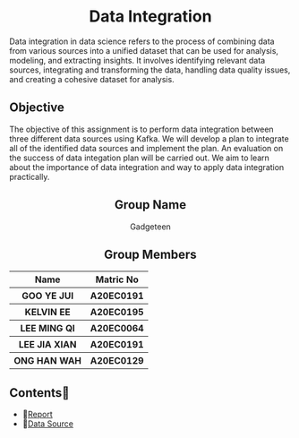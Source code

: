 <div align="center">
  <img src="" alt = ""/>
</div>

<h1 align="center"> Data Integration </h1>

Data integration in data science refers to the process of combining data from various sources into a unified dataset that can be used for analysis, modeling, and extracting insights. It involves identifying relevant data sources, integrating and transforming the data, handling data quality issues, and creating a cohesive dataset for analysis.

## Objective

The objective of this assignment is to perform data integration between three different data sources using Kafka. We will develop a plan to integrate all of the identified data sources and implement the plan. An evaluation on the success of data integation plan will be carried out. We aim to learn about the importance of data integration and way to apply data integration practically.

<h2 align="center">
  Group Name
  <br>
</h2>

<p align="center">
  <a>Gadgeteen</a><br>
</p>

<h2 align="center">
  Group Members
  <br>
</h2>
<p align="center">
<table align="center">
  <tr>
    <th>Name</th>
    <th>Matric No</th>
  </tr>
  <tr>
    <th>GOO YE JUI</th>
    <th>A20EC0191</th>
  </tr>
    <tr>
    <th>KELVIN EE</th>
    <th>A20EC0195</th>
  </tr>
    <tr>
    <th>LEE MING QI</th>
    <th>A20EC0064</th>
  </tr>
    <tr>
    <th>LEE JIA XIAN</th>
    <th>A20EC0191</th>
  </tr>
    <tr>
    <th>ONG HAN WAH</th>
    <th>A20EC0129</th>
  </tr>
</table>
</p>

## Contents📝
- 📑[Report](Report.md)
- 📂[Data Source](Datasets)

